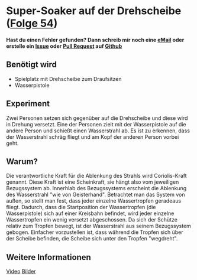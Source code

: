 # Super-Soaker auf der Drehscheibe ([Folge 54](http://minkorrekt.de/methodisch-inkorrekt-folge-54-mettschale/))

**Hast du einen Fehler gefunden? Dann schreib mir noch eine [eMail](mailto:pajowu@pajowu.de) oder erstelle ein [Issue](https://github.com/pajowu/minkorrekt-experimente/issues) oder [Pull Request](https://github.com/pajowu/minkorrekt-experimente/pulls) auf [Github](https://github.com/pajowu/minkorrekt-experimente)**

## Benötigt wird
- Spielplatz mit Drehscheibe zum Draufsitzen
- Wasserpistole

## Experiment
Zwei Personen setzen sich gegenüber auf die Drehscheibe und diese wird in Drehung versetzt. Eine der Personen zielt mit der Wasserpistole auf die andere Person und schießt einen Wasserstrahl ab. Es ist zu erkennen, dass der Wasserstrahl schräg fliegt und am Kopf der anderen Person vorbei geht. 

## Warum?
Die verantwortliche Kraft für die Ablenkung des Strahls wird Coriolis-Kraft genannt. Diese Kraft ist eine Scheinkraft, sie hängt also vom jeweiligen Bezugssystem ab. Innerhlab des Bezugssystems erscheint die Ablenkung des Wasserstrahl "wie von Geisterhand". Betrachtet man das System von außen, so stellt man fest, dass jeder einzelne Wassertropfen geradeaus fliegt.  Dadurch, dass die Startposition der Wassertropfen (die Wasserpistole) sich auf einer Kreisbahn befindet, wird jeder einzelne Wassertropfen ein wenig versetzt abgeschossen. 
Da sich der Schütze relativ zum Tropfen bewegt, ist der Wasserstrahl aus seinem Bezugssystem gebogen. Einfacher vorzustellen ist, dass während die Tropfen sich über der Scheibe befinden, die Scheibe sich unter den Tropfen "wegdreht".

## Weitere Informationen

[Video](https://www.youtube.com/watch?v=Z7CfrEGrp5M)
[Bilder](https://picasaweb.google.com/107341743493109591753/Folge54)
